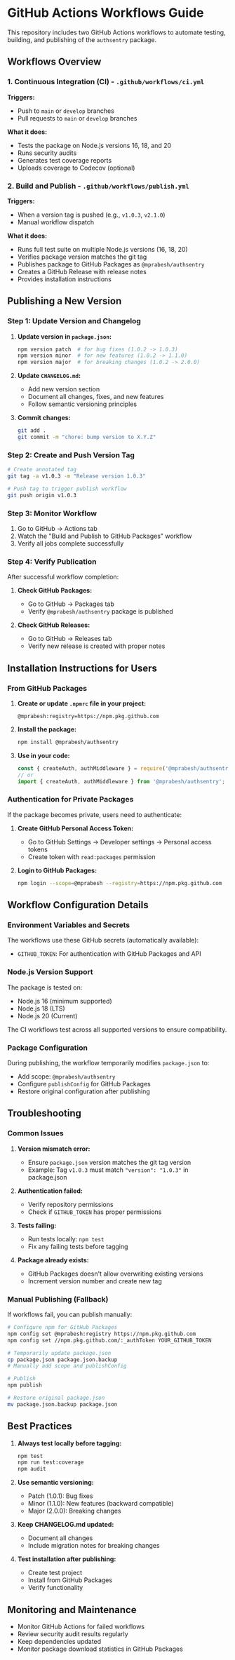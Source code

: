 # GitHub Actions Workflows Guide

This repository includes two GitHub Actions workflows to automate testing, building, and publishing of the `authsentry` package.

## Workflows Overview

### 1. Continuous Integration (CI) - `.github/workflows/ci.yml`

**Triggers:**
- Push to `main` or `develop` branches
- Pull requests to `main` or `develop` branches

**What it does:**
- Tests the package on Node.js versions 16, 18, and 20
- Runs security audits
- Generates test coverage reports
- Uploads coverage to Codecov (optional)

### 2. Build and Publish - `.github/workflows/publish.yml`

**Triggers:**
- When a version tag is pushed (e.g., `v1.0.3`, `v2.1.0`)
- Manual workflow dispatch

**What it does:**
- Runs full test suite on multiple Node.js versions (16, 18, 20)
- Verifies package version matches the git tag
- Publishes package to GitHub Packages as `@mprabesh/authsentry`
- Creates a GitHub Release with release notes
- Provides installation instructions

## Publishing a New Version

### Step 1: Update Version and Changelog

1. **Update version in `package.json`:**
   ```bash
   npm version patch  # for bug fixes (1.0.2 -> 1.0.3)
   npm version minor  # for new features (1.0.2 -> 1.1.0)
   npm version major  # for breaking changes (1.0.2 -> 2.0.0)
   ```

2. **Update `CHANGELOG.md`:**
   - Add new version section
   - Document all changes, fixes, and new features
   - Follow semantic versioning principles

3. **Commit changes:**
   ```bash
   git add .
   git commit -m "chore: bump version to X.Y.Z"
   ```

### Step 2: Create and Push Version Tag

```bash
# Create annotated tag
git tag -a v1.0.3 -m "Release version 1.0.3"

# Push tag to trigger publish workflow
git push origin v1.0.3
```

### Step 3: Monitor Workflow

1. Go to GitHub → Actions tab
2. Watch the "Build and Publish to GitHub Packages" workflow
3. Verify all jobs complete successfully

### Step 4: Verify Publication

After successful workflow completion:

1. **Check GitHub Packages:**
   - Go to GitHub → Packages tab
   - Verify `@mprabesh/authsentry` package is published

2. **Check GitHub Releases:**
   - Go to GitHub → Releases tab
   - Verify new release is created with proper notes

## Installation Instructions for Users

### From GitHub Packages

1. **Create or update `.npmrc` file in your project:**
   ```
   @mprabesh:registry=https://npm.pkg.github.com
   ```

2. **Install the package:**
   ```bash
   npm install @mprabesh/authsentry
   ```

3. **Use in your code:**
   ```javascript
   const { createAuth, authMiddleware } = require('@mprabesh/authsentry');
   // or
   import { createAuth, authMiddleware } from '@mprabesh/authsentry';
   ```

### Authentication for Private Packages

If the package becomes private, users need to authenticate:

1. **Create GitHub Personal Access Token:**
   - Go to GitHub Settings → Developer settings → Personal access tokens
   - Create token with `read:packages` permission

2. **Login to GitHub Packages:**
   ```bash
   npm login --scope=@mprabesh --registry=https://npm.pkg.github.com
   ```

## Workflow Configuration Details

### Environment Variables and Secrets

The workflows use these GitHub secrets (automatically available):
- `GITHUB_TOKEN`: For authentication with GitHub Packages and API

### Node.js Version Support

The package is tested on:
- Node.js 16 (minimum supported)
- Node.js 18 (LTS)
- Node.js 20 (Current)

The CI workflows test across all supported versions to ensure compatibility.

### Package Configuration

During publishing, the workflow temporarily modifies `package.json` to:
- Add scope: `@mprabesh/authsentry`
- Configure `publishConfig` for GitHub Packages
- Restore original configuration after publishing

## Troubleshooting

### Common Issues

1. **Version mismatch error:**
   - Ensure `package.json` version matches the git tag version
   - Example: Tag `v1.0.3` must match `"version": "1.0.3"` in package.json

2. **Authentication failed:**
   - Verify repository permissions
   - Check if `GITHUB_TOKEN` has proper permissions

3. **Tests failing:**
   - Run tests locally: `npm test`
   - Fix any failing tests before tagging

4. **Package already exists:**
   - GitHub Packages doesn't allow overwriting existing versions
   - Increment version number and create new tag

### Manual Publishing (Fallback)

If workflows fail, you can publish manually:

```bash
# Configure npm for GitHub Packages
npm config set @mprabesh:registry https://npm.pkg.github.com
npm config set //npm.pkg.github.com/:_authToken YOUR_GITHUB_TOKEN

# Temporarily update package.json
cp package.json package.json.backup
# Manually add scope and publishConfig

# Publish
npm publish

# Restore original package.json
mv package.json.backup package.json
```

## Best Practices

1. **Always test locally before tagging:**
   ```bash
   npm test
   npm run test:coverage
   npm audit
   ```

2. **Use semantic versioning:**
   - Patch (1.0.1): Bug fixes
   - Minor (1.1.0): New features (backward compatible)
   - Major (2.0.0): Breaking changes

3. **Keep CHANGELOG.md updated:**
   - Document all changes
   - Include migration notes for breaking changes

4. **Test installation after publishing:**
   - Create test project
   - Install from GitHub Packages
   - Verify functionality

## Monitoring and Maintenance

- Monitor GitHub Actions for failed workflows
- Review security audit results regularly
- Keep dependencies updated
- Monitor package download statistics in GitHub Packages
